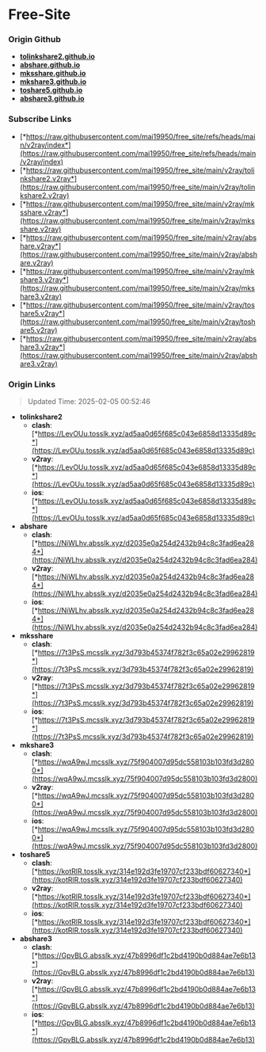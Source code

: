 # Free-Site

### Origin Github

- [**tolinkshare2.github.io**](https://github.com/tolinkshare2/tolinkshare2.github.io)
- [**abshare.github.io**](https://github.com/abshare/abshare.github.io)
- [**mksshare.github.io**](https://github.com/mksshare/mksshare.github.io)
- [**mkshare3.github.io**](https://github.com/mkshare3/mkshare3.github.io)
- [**toshare5.github.io**](https://github.com/toshare5/toshare5.github.io)
- [**abshare3.github.io**](https://github.com/abshare3/abshare3.github.io)

### Subscribe Links

- [*https://raw.githubusercontent.com/mai19950/free_site/refs/heads/main/v2ray/index*](https://raw.githubusercontent.com/mai19950/free_site/refs/heads/main/v2ray/index)
- [*https://raw.githubusercontent.com/mai19950/free_site/main/v2ray/tolinkshare2.v2ray*](https://raw.githubusercontent.com/mai19950/free_site/main/v2ray/tolinkshare2.v2ray)
- [*https://raw.githubusercontent.com/mai19950/free_site/main/v2ray/mksshare.v2ray*](https://raw.githubusercontent.com/mai19950/free_site/main/v2ray/mksshare.v2ray)
- [*https://raw.githubusercontent.com/mai19950/free_site/main/v2ray/abshare.v2ray*](https://raw.githubusercontent.com/mai19950/free_site/main/v2ray/abshare.v2ray)
- [*https://raw.githubusercontent.com/mai19950/free_site/main/v2ray/mkshare3.v2ray*](https://raw.githubusercontent.com/mai19950/free_site/main/v2ray/mkshare3.v2ray)
- [*https://raw.githubusercontent.com/mai19950/free_site/main/v2ray/toshare5.v2ray*](https://raw.githubusercontent.com/mai19950/free_site/main/v2ray/toshare5.v2ray)
- [*https://raw.githubusercontent.com/mai19950/free_site/main/v2ray/abshare3.v2ray*](https://raw.githubusercontent.com/mai19950/free_site/main/v2ray/abshare3.v2ray)

### Origin Links

> Updated Time: 2025-02-05 00:52:46

- **tolinkshare2**
  - **clash**: [*https://LevOUu.tosslk.xyz/ad5aa0d65f685c043e6858d13335d89c*](https://LevOUu.tosslk.xyz/ad5aa0d65f685c043e6858d13335d89c)
  - **v2ray**: [*https://LevOUu.tosslk.xyz/ad5aa0d65f685c043e6858d13335d89c*](https://LevOUu.tosslk.xyz/ad5aa0d65f685c043e6858d13335d89c)
  - **ios**: [*https://LevOUu.tosslk.xyz/ad5aa0d65f685c043e6858d13335d89c*](https://LevOUu.tosslk.xyz/ad5aa0d65f685c043e6858d13335d89c)
- **abshare**
  - **clash**: [*https://NiWLhv.absslk.xyz/d2035e0a254d2432b94c8c3fad6ea284*](https://NiWLhv.absslk.xyz/d2035e0a254d2432b94c8c3fad6ea284)
  - **v2ray**: [*https://NiWLhv.absslk.xyz/d2035e0a254d2432b94c8c3fad6ea284*](https://NiWLhv.absslk.xyz/d2035e0a254d2432b94c8c3fad6ea284)
  - **ios**: [*https://NiWLhv.absslk.xyz/d2035e0a254d2432b94c8c3fad6ea284*](https://NiWLhv.absslk.xyz/d2035e0a254d2432b94c8c3fad6ea284)
- **mksshare**
  - **clash**: [*https://7t3PsS.mcsslk.xyz/3d793b45374f782f3c65a02e29962819*](https://7t3PsS.mcsslk.xyz/3d793b45374f782f3c65a02e29962819)
  - **v2ray**: [*https://7t3PsS.mcsslk.xyz/3d793b45374f782f3c65a02e29962819*](https://7t3PsS.mcsslk.xyz/3d793b45374f782f3c65a02e29962819)
  - **ios**: [*https://7t3PsS.mcsslk.xyz/3d793b45374f782f3c65a02e29962819*](https://7t3PsS.mcsslk.xyz/3d793b45374f782f3c65a02e29962819)
- **mkshare3**
  - **clash**: [*https://wqA9wJ.mcsslk.xyz/75f904007d95dc558103b103fd3d2800*](https://wqA9wJ.mcsslk.xyz/75f904007d95dc558103b103fd3d2800)
  - **v2ray**: [*https://wqA9wJ.mcsslk.xyz/75f904007d95dc558103b103fd3d2800*](https://wqA9wJ.mcsslk.xyz/75f904007d95dc558103b103fd3d2800)
  - **ios**: [*https://wqA9wJ.mcsslk.xyz/75f904007d95dc558103b103fd3d2800*](https://wqA9wJ.mcsslk.xyz/75f904007d95dc558103b103fd3d2800)
- **toshare5**
  - **clash**: [*https://kotRlR.tosslk.xyz/314e192d3fe19707cf233bdf60627340*](https://kotRlR.tosslk.xyz/314e192d3fe19707cf233bdf60627340)
  - **v2ray**: [*https://kotRlR.tosslk.xyz/314e192d3fe19707cf233bdf60627340*](https://kotRlR.tosslk.xyz/314e192d3fe19707cf233bdf60627340)
  - **ios**: [*https://kotRlR.tosslk.xyz/314e192d3fe19707cf233bdf60627340*](https://kotRlR.tosslk.xyz/314e192d3fe19707cf233bdf60627340)
- **abshare3**
  - **clash**: [*https://GpvBLG.absslk.xyz/47b8996df1c2bd4190b0d884ae7e6b13*](https://GpvBLG.absslk.xyz/47b8996df1c2bd4190b0d884ae7e6b13)
  - **v2ray**: [*https://GpvBLG.absslk.xyz/47b8996df1c2bd4190b0d884ae7e6b13*](https://GpvBLG.absslk.xyz/47b8996df1c2bd4190b0d884ae7e6b13)
  - **ios**: [*https://GpvBLG.absslk.xyz/47b8996df1c2bd4190b0d884ae7e6b13*](https://GpvBLG.absslk.xyz/47b8996df1c2bd4190b0d884ae7e6b13)
